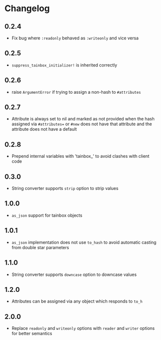 # Changelog

## 0.2.4

* Fix bug where `:readonly` behaved as `:writeonly` and vice versa

## 0.2.5

* `suppress_tainbox_initializer!` is inherited correctly

## 0.2.6

* raise `ArgumentError` if trying to assign a non-hash to `#attributes`

## 0.2.7

* Attribute is always set to nil and marked as not provided when the hash assigned via
`#attributes=` or `#new` does not have that attribute and the attribute does not have a default

## 0.2.8

* Prepend internal variables with 'tainbox\_' to avoid clashes with client code

## 0.3.0

* String converter supports `strip` option to strip values

## 1.0.0

* `as_json` support for tainbox objects

## 1.0.1

* `as_json` implementation does not use `to_hash` to
avoid automatic casting from double star parameters

## 1.1.0

* String converter supports `downcase` option to downcase values

## 1.2.0

* Attributes can be assigned via any object which responds to `to_h`

## 2.0.0

* Replace `readonly` and `writeonly` options with `reader` and `writer` options for better
semantics
